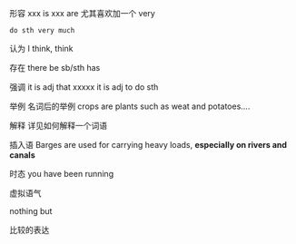 
形容
    xxx is
    xxx are
    尤其喜欢加一个 very

    do sth very much

认为
    I think, think

存在
    there be
    sb/sth has

强调
    it is adj that xxxxx
    it is adj to do sth

举例
    名词后的举例
        crops are plants such as weat and potatoes....

解释
    详见如何解释一个词语

插入语
    Barges are used for carrying heavy loads, **especially on rivers and canals**

时态
    you have been running

虚拟语气

nothing but

比较的表达
